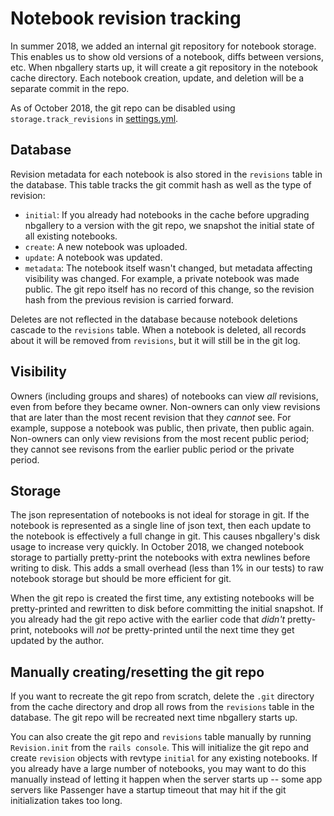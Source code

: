 # Notebook revision tracking

In summer 2018, we added an internal git repository for notebook storage.  This enables us to show old versions of a notebook, diffs between versions, etc.  When nbgallery starts up, it will create a git repository in the notebook cache directory.  Each notebook creation, update, and deletion will be a separate commit in the repo.

As of October 2018, the git repo can be disabled using `storage.track_revisions` in [settings.yml](../config/settings.yml).

## Database

Revision metadata for each notebook is also stored in the `revisions` table in the database.  This table tracks the git commit hash as well as the type of revision:

 * `initial`: If you already had notebooks in the cache before upgrading nbgallery to a version with the git repo, we snapshot the initial state of all existing notebooks.
 * `create`: A new notebook was uploaded.
 * `update`: A notebook was updated.
 * `metadata`: The notebook itself wasn't changed, but metadata affecting visibility was changed.  For example, a private notebook was made public.  The git repo itself has no record of this change, so the revision hash from the previous revision is carried forward.
 
Deletes are not reflected in the database because notebook deletions cascade to the `revisions` table.  When a notebook is deleted, all records about it will be removed from `revisions`, but it will still be in the git log.

## Visibility

Owners (including groups and shares) of notebooks can view *all* revisions, even from before they became owner.  Non-owners can only view revisions that are later than the most recent revision that they *cannot* see.  For example, suppose a notebook was public, then private, then public again. Non-owners can only view revisions from the most recent public period; they cannot see revisons from the earlier public period or the private period.

## Storage

The json representation of notebooks is not ideal for storage in git.  If the notebook is represented as a single line of json text, then each update to the notebook is effectively a full change in git.  This causes nbgallery's disk usage to increase very quickly.  In October 2018, we changed notebook storage to partially pretty-print the notebooks with extra newlines before writing to disk.  This adds a small overhead (less than 1% in our tests) to raw notebook storage but should be more efficient for git.

When the git repo is created the first time, any extisting notebooks will be pretty-printed and rewritten to disk before committing the initial snapshot.  If you already had the git repo active with the earlier code that *didn't* pretty-print, notebooks will *not* be pretty-printed until the next time they get updated by the author.

## Manually creating/resetting the git repo

If you want to recreate the git repo from scratch, delete the `.git` directory from the cache directory and drop all rows from the `revisions` table in the database.  The git repo will be recreated next time nbgallery starts up.

You can also create the git repo and `revisions` table manually by running `Revision.init` from the `rails console`.  This will initialize the git repo and create `revision` objects with revtype `initial` for any existing notebooks.  If you already have a large number of notebooks, you may want to do this manually instead of letting it happen when the server starts up -- some app servers like Passenger have a startup timeout that may hit if the git initialization takes too long.

